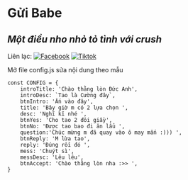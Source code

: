 # Gửi Babe
## _Một điều nho nhỏ tỏ tình với crush_

Liên lạc: 
[![Facebook](https://i.imgur.com/GRqy96ts.jpg)](https://www.facebook.com/nam.nodemy)
[![Tiktok](https://i.imgur.com/Nbfl1E7t.jpg)](https://www.tiktok.com/@manindev)

Mở file config.js sửa nội dung theo mẫu
```
const CONFIG = {
    introTitle: 'Chào thằng lòn Đức Anh',
    introDesc: `Tao là Cường đây`,
    btnIntro: 'Ấn vào đây',
    title: 'Bây giờ m có 2 lựa chọn ',
    desc: 'Nghĩ kĩ nhé ',
    btnYes: 'Cho tao 2 đôi giầy',
    btnNo: 'Được tao bao đi ăn lẩu ',
    question:'Chúc mừng m đã quay vào ô may mắn :))) ',
    btnReply: 'M lừa tao',
    reply: 'Đúng rồi đó ',
    mess: 'Chuýt sì',
    messDesc: 'Lêu lêu',
    btnAccept: 'Chào thằng lòn nha :>> ',
}
```

